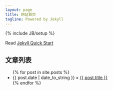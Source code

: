 ```yaml
---
layout: page
title: 网站首页
tagline: Powered by Jekyll
---
```

{% include JB/setup %}

Read [Jekyll Quick Start](http://jekyllbootstrap.com/usage/jekyll-quick-start.html)

    
## 文章列表


<ul class="posts">
  {% for post in site.posts %}
    <li><span>{{ post.date | date_to_string }}</span> &raquo; <a href="{{ BASE_PATH }}{{ post.url }}">{{ post.title }}</a></li>
  {% endfor %}
</ul>



